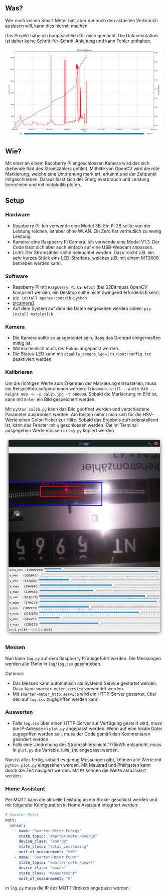 Was?
----
Wer noch keinen Smart Meter hat, aber dennoch den aktuellen Verbrauch auslesen will,
kann dies hiermit machen.

Das Projekt habe ich hauptsächlich für mich gemacht.
Die Dokumentation ist daher keine Schritt-für-Schritt-Anleitung und kann Fehler enthalten.

![Beispiel: Stromverbrauch an einem Tag](images/plot.png)


Wie?
---
Mit einer an einem Raspberry Pi angeschlossen Kamera wird
das sich drehende Rad des Stromzählers gefilmt.
Mithilfe von OpenCV wird die rote Markierung, welche eine Umdrehung markiert,
erkannt und der Zeitpunkt mitgeschrieben. Daraus lässt sich der Energieverbrauch
und Leistung berechnen und mit matplotlib ploten.


Setup
-----

### Hardware

- Raspberry Pi: Ich verwende eine Model 3B. Ein Pi 2B sollte von der Leistung reichen, ist aber ohne WLAN.
  Ein Zero hat vermutlich zu wenig Leistung.
- Kamera: eine Raspberry Pi Camera. Ich verwende eine Model V1.3.
  Der Code lässt sich aber auch einfach auf eine USB-Webcam anpassen.
- Licht: Der Stromzähler sollte beleuchtet werden. Dazu reicht z.B.
  ein sehr kurzes Stück eins LED-Streifens, welches z.B. mit einem MT3608 betrieben werden kann.

### Software

- Raspberry Pi mit `Raspberry Pi OS 64bit` (bei 32Bit muss OpenCV kompiliert werden,
  ein Desktop sollte nicht zwingend erforderlich sein).
- `pip install opencv-contrib-python`
- [picamera2](https://github.com/raspberrypi/picamera2#installation)
- Auf dem System auf dem die Daten eingesehen werden sollen: `pip install matplotlib`

### Kamera

- Die Kamera sollte so ausgerichtet sein, dass das Drehrad einigermaßen mittig ist.
- Wahrscheinlich muss der Fokus angepasst werden.
- Die Status-LED kann mit `disable_camera_led=1` in `/boot/config.txt` deaktiviert werden.

### Kalibrieren

Um die richtigen Werte zum Erkennen der Markierung einzustellen,
muss ein Beispielfoto aufgenommen werden:
`libcamera-still --width 640 --height 480 -k -o calib.jpg -t 500000`.
Sobald die Markierung im Bild ist, kann mit `Enter` ein Bild gespeichert werden.

Mit `pyhton calib.py` kann das Bild geöffnet werden und verschiedene Parameter ausprobiert werden.
Am besten nimmt man sich für die HSV-Werte einen Color-Picker zur Hilfe.
Sobald das Ergebnis zufriedenstellend ist, kann das Fenster mit `q` geschlossen werden.
Die im Terminal ausgegeben Werte müssen in `log.py` kopiert werden

![Beispiel: Kalibrieren](images/calib.png)

### Messen

Nun kann `log.py` auf dem Raspberry Pi ausgeführt werden. Die Messungen werden alle 15min in `log/log.csv` geschrieben.

Optional:

- Das Messen kann automatisch als Systemd Service gestartet werden.
  Dazu kann `smarter-meter.service` verwendet werden.
- Mit `smarter-meter_http.service` wird ein HTTP-Server gestartet, über den auf `log.csv`
  zugegriffen werden kann.

### Auswerten

- Falls `log.csv` über einen HTTP-Server zur Verfügung gestellt wird, muss die IP-Adresse in `plot.py` angepasst werden.
  Wenn auf eine lokale Datei zugegriffen werden soll, muss der Code gemäß den Kommentaren geändert werden.
- Falls eine Umdrehung des Stromzählers nicht 1/75kWh entspricht, muss in `plot.py` die Variable `TURN_INC` angepasst
  werden.

Nun ist alles fertig, sobald es genug Messungen gibt, können alle Werte mit `python plot.py`
eingesehen werden. Mit Mausrad und Pfeiltasten kann durch die Zeit navigiert werden.
Mit `F5` können die Werte aktualisiert werden.

### Home Assistant

Per MQTT kann die aktuelle Leistung an ein Broker geschickt werden und mit folgender Konfiguration in Home Assistant integriert werden:

```YAML
# Smarter-Meter
mqtt:
  sensor:
    - name: "Smarter-Meter Energy"
      state_topic: "smarter-meter/energy"
      device_class: "energy"
      state_class: "total_increasing"
      unit_of_measurement: "kWh"
    - name: "Smarter-Meter Power"
      state_topic: "smarter-meter/power"
      device_class: "power"
      state_class: "measurement"
      unit_of_measurement: "W"
```

in `log.py` muss die IP des MQTT-Brokers angepasst werden.
